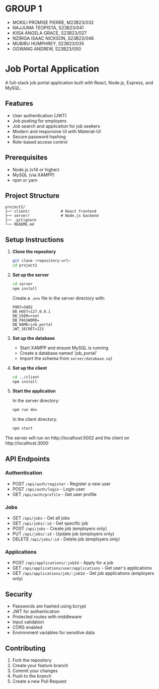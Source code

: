 # GROUP 1
- MOKILI PROMISE PIERRE, M23B23/032
- NAJJUMA TEOPISTA, S23B23/041
- KIISA ANGELA GRACE, S23B23/027
- NZIRIGA ISAAC NICKSON, S23B23/046
- MUBIRU HUMPHREY, S23B23/035
- OGWANG ANDREW, S23B23/050


# Job Portal Application

A full-stack job portal application built with React, Node.js, Express, and MySQL.

## Features

- User authentication (JWT)
- Job posting for employers
- Job search and application for job seekers
- Modern and responsive UI with Material-UI
- Secure password hashing
- Role-based access control

## Prerequisites

- Node.js (v14 or higher)
- MySQL (via XAMPP)
- npm or yarn

## Project Structure

```
project2/
├── client/              # React frontend
├── server/              # Node.js backend
├── .gitignore
└── README.md
```

## Setup Instructions

1. **Clone the repository**
   ```bash
   git clone <repository-url>
   cd project2
   ```

2. **Set up the server**
   ```bash
   cd server
   npm install
   ```
   Create a `.env` file in the server directory with:
   ```
   PORT=5002
   DB_HOST=127.0.0.1
   DB_USER=root
   DB_PASSWORD=
   DB_NAME=job_portal
   JWT_SECRET=123
   ```

3. **Set up the database**
   - Start XAMPP and ensure MySQL is running
   - Create a database named 'job_portal'
   - Import the schema from `server/database.sql`

4. **Set up the client**
   ```bash
   cd ../client
   npm install
   ```

5. **Start the application**
   
   In the server directory:
   ```bash
   npm run dev
   ```
   
   In the client directory:
   ```bash
   npm start
   ```

The server will run on http://localhost:5002 and the client on http://localhost:3000

## API Endpoints

### Authentication
- POST `/api/auth/register` - Register a new user
- POST `/api/auth/login` - Login user
- GET `/api/auth/profile` - Get user profile

### Jobs
- GET `/api/jobs` - Get all jobs
- GET `/api/jobs/:id` - Get specific job
- POST `/api/jobs` - Create job (employers only)
- PUT `/api/jobs/:id` - Update job (employers only)
- DELETE `/api/jobs/:id` - Delete job (employers only)

### Applications
- POST `/api/applications/:jobId` - Apply for a job
- GET `/api/applications/user/applications` - Get user's applications
- GET `/api/applications/job/:jobId` - Get job applications (employers only)

## Security

- Passwords are hashed using bcrypt
- JWT for authentication
- Protected routes with middleware
- Input validation
- CORS enabled
- Environment variables for sensitive data

## Contributing

1. Fork the repository
2. Create your feature branch
3. Commit your changes
4. Push to the branch
5. Create a new Pull Request

